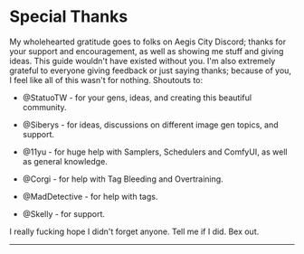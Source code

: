 # Special Thanks
My wholehearted gratitude goes to folks on Aegis City Discord; thanks for your support and encouragement, as well as showing me stuff and giving ideas. This guide wouldn't have existed without you. I'm also extremely grateful to everyone giving feedback or just saying thanks; because of you, I feel like all of this wasn't for nothing. Shoutouts to:

- @StatuoTW - for your gens, ideas, and creating this beautiful community.

- @Siberys - for ideas, discussions on different image gen topics, and support.

- @11yu - for huge help with Samplers, Schedulers and ComfyUI, as well as general knowledge.

- @Corgi - for help with Tag Bleeding and Overtraining.

- @MadDetective - for help with tags.

- @Skelly - for support.

I really fucking hope I didn't forget anyone. Tell me if I did. Bex out.
***